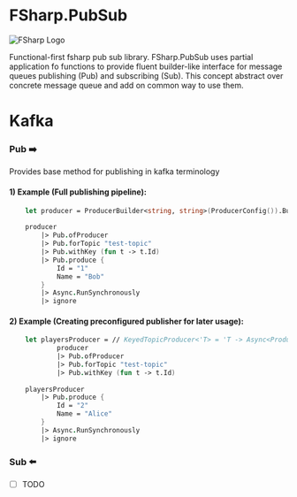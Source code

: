 # FSharp.PubSub
![FSharp Logo](/images/logo.png)

Functional-first fsharp pub sub library.
FSharp.PubSub uses partial application fo functions to provide fluent builder-like interface for message queues publishing (Pub) and subscribing (Sub).
This concept abstract over concrete message queue and add on common way to use them.

# Kafka

### Pub :arrow_right:
Provides base method for publishing in kafka terminology

#### 1) Example (Full publishing pipeline): 

```fsharp
    let producer = ProducerBuilder<string, string>(ProducerConfig()).Build()
        
    producer
        |> Pub.ofProducer 
        |> Pub.forTopic "test-topic"
        |> Pub.withKey (fun t -> t.Id)
        |> Pub.produce {
            Id = "1"
            Name = "Bob"
        }
        |> Async.RunSynchronously
        |> ignore
```

#### 2) Example (Creating preconfigured publisher for later usage):

```fsharp
    let playersProducer = // KeyedTopicProducer<'T> = 'T -> Async<ProduceResult>
            producer
            |> Pub.ofProducer    
            |> Pub.forTopic "test-topic"
            |> Pub.withKey (fun t -> t.Id)
            
    playersProducer
        |> Pub.produce {
            Id = "2"
            Name = "Alice"
        }
        |> Async.RunSynchronously
        |> ignore
```

### Sub :arrow_left:
- [ ] TODO
